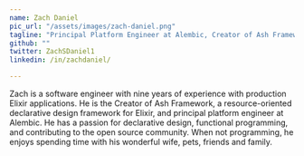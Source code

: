 ```yaml
---
name: Zach Daniel
pic_url: "/assets/images/zach-daniel.png"
tagline: "Principal Platform Engineer at Alembic, Creator of Ash Framework"
github: ""
twitter: ZachSDaniel1
linkedin: /in/zachdaniel/

---
```

Zach is a software engineer with nine years of experience with production Elixir applications. He is the Creator of Ash Framework, a resource-oriented declarative design framework for Elixir, and principal platform engineer at Alembic. He has a passion for declarative design, functional programming, and contributing to the open source community. When not programming, he enjoys spending time with his wonderful wife, pets, friends and family.